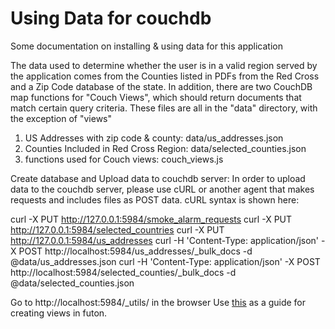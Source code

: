 # Using Data for couchdb

Some documentation on installing & using data for this application

The data used to determine whether the user is in a valid region served by the application comes from the Counties listed in PDFs from the Red Cross and a Zip Code database of the state. In addition, there are two CouchDB map functions for "Couch Views", which should return documents that match certain query criteria.
These files are all in the "data" directory, with the exception of "views"

1. US Addresses with zip code & county: data/us_addresses.json
2. Counties Included in Red Cross Region: data/selected_counties.json
3. functions used for Couch views: couch_views.js


Create database and Upload data to couchdb server:
In order to upload data to the couchdb server, please use cURL or another agent that makes requests and includes files as POST data. cURL syntax is shown here:

curl -X PUT http://127.0.0.1:5984/smoke_alarm_requests
curl -X PUT http://127.0.0.1:5984/selected_countries
curl -X PUT http://127.0.0.1:5984/us_addresses
curl -H 'Content-Type: application/json' -X POST http://localhost:5984/us_addresses/_bulk_docs -d @data/us_addresses.json
curl -H 'Content-Type: application/json' -X POST http://localhost:5984/selected_counties/_bulk_docs -d @data/selected_counties.json

Go to http://localhost:5984/_utils/ in the browser
Use [this](http://blog.vicmetcalfe.com/2011/04/11/creating-views-in-couchdb-futon/) as a guide for creating views in futon.
